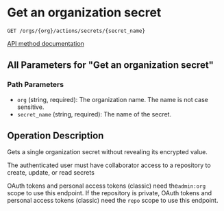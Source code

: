 # Get an organization secret

`GET /orgs/{org}/actions/secrets/{secret_name}`

[API method documentation](https://docs.github.com/rest/actions/secrets#get-an-organization-secret)

## All Parameters for "Get an organization secret"

### Path Parameters

- `org` (string, required): The organization name. The name is not case sensitive.
- `secret_name` (string, required): The name of the secret.

## Operation Description

Gets a single organization secret without revealing its encrypted value.

The authenticated user must have collaborator access to a repository to create, update, or read secrets

OAuth tokens and personal access tokens (classic) need the`admin:org` scope to use this endpoint. If the repository is private, OAuth tokens and personal access tokens (classic) need the `repo` scope to use this endpoint.
